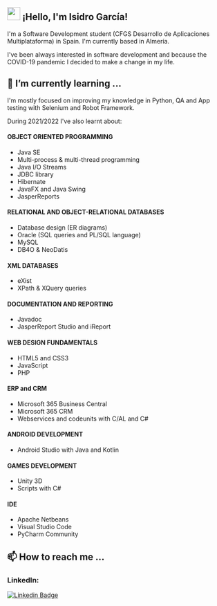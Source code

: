 ## <img src="https://media.giphy.com/media/hvRJCLFzcasrR4ia7z/giphy.gif" width="30px"> ¡Hello, I'm Isidro García!

I'm a Software Development student (CFGS Desarrollo de Aplicaciones Multiplataforma) in Spain. I'm currently based in Almería.

I've been always interested in software development and because the COVID-19 pandemic I decided to make a change in my life.

## 🌱 I’m currently learning ...
I'm mostly focused on improving my knowledge in Python, QA and App testing with Selenium and Robot Framework.

During 2021/2022 I've also learnt about:

#### OBJECT ORIENTED PROGRAMMING
- Java SE
- Multi-process & multi-thread programming
- Java I/O Streams
- JDBC library
- Hibernate
- JavaFX and Java Swing
- JasperReports

#### RELATIONAL AND OBJECT-RELATIONAL DATABASES
- Database design (ER diagrams)
- Oracle (SQL queries and PL/SQL language)
- MySQL
- DB4O & NeoDatis

#### XML DATABASES
- eXist
- XPath & XQuery queries

#### DOCUMENTATION AND REPORTING
- Javadoc
- JasperReport Studio and iReport

#### WEB DESIGN FUNDAMENTALS
- HTML5 and CSS3
- JavaScript
- PHP

#### ERP and CRM
- Microsoft 365 Business Central
- Microsoft 365 CRM
- Webservices and codeunits with C/AL and C#

#### ANDROID DEVELOPMENT
- Android Studio with Java and Kotlin

#### GAMES DEVELOPMENT
- Unity 3D
- Scripts with C#

#### IDE
- Apache Netbeans
- Visual Studio Code
- PyCharm Community

## 📫 How to reach me ...

### LinkedIn: 
[![Linkedin Badge](https://img.shields.io/badge/-LinkedIn-blue?style=flat-square&logo=Linkedin&logoColor=white&link=https://www.linkedin.com/in/harshkumarkhatri/)](https://www.linkedin.com/in/isidrodomingogarciafernandez)
